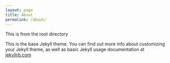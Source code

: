 ```yaml
---
layout: page
title: About
permalink: /about/
---
```

This is from the root directory

This is the base Jekyll theme. You can find out more info about customizing your Jekyll theme, as well as basic Jekyll usage documentation at [jekyllrb.com](https://jekyllrb.com/)

